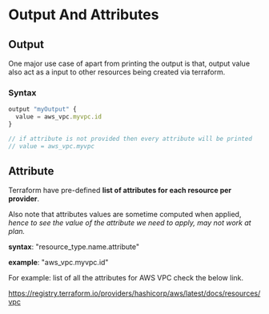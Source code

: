 # Output And Attributes

## Output

One major use case of apart from printing the output is that, output value also act as a input to other resources being created via terraform.

### Syntax

```js
output "myOutput" {
  value = aws_vpc.myvpc.id
}

// if attribute is not provided then every attribute will be printed
// value = aws_vpc.myvpc
```

## Attribute

Terraform have pre-defined **list of attributes for each resource per provider**.

Also note that attributes values are sometime computed when applied, *hence to see the value of the attribute we need to apply, may not work at plan.*

**syntax**: "resource_type.name.attribute"

**example**: "aws_vpc.myvpc.id"

For example: list of all the attributes for AWS VPC check the below link.

https://registry.terraform.io/providers/hashicorp/aws/latest/docs/resources/vpc
